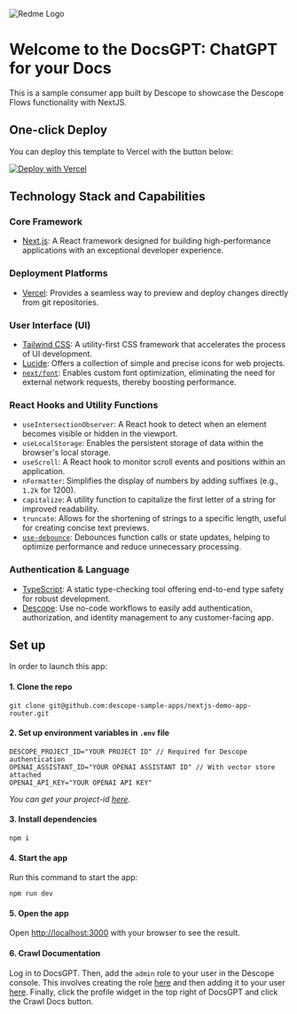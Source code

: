 ![Redme Logo](https://github.com/descope-sample-apps/docs-gpt/assets/46854522/d242e04d-d7a7-453f-beb6-6d9a98781435)

# Welcome to the DocsGPT: ChatGPT for your Docs
This is a sample consumer app built by Descope to showcase the Descope Flows functionality with NextJS.


## One-click Deploy

You can deploy this template to Vercel with the button below:

[![Deploy with Vercel](https://vercel.com/button)](https://vercel.com/new/clone?repository-url=https%3A%2F%2Fgithub.com%2Fdescope-sample-apps%2Fdocs-gpt&env=DESCOPE_PROJECT_ID,OPENAI_ASSISTANT_ID,OPENAI_API_KEY)

## Technology Stack and Capabilities

### Core Framework

- [Next.js](https://nextjs.org/): A React framework designed for building high-performance applications with an exceptional developer experience.

### Deployment Platforms

- [Vercel](https://vercel.com/): Provides a seamless way to preview and deploy changes directly from git repositories.

### User Interface (UI)

- [Tailwind CSS](https://tailwindcss.com/): A utility-first CSS framework that accelerates the process of UI development.
- [Lucide](https://lucide.dev/): Offers a collection of simple and precise icons for web projects.
- [`next/font`](https://nextjs.org/docs/basic-features/font-optimization): Enables custom font optimization, eliminating the need for external network requests, thereby boosting performance.

### React Hooks and Utility Functions

- `useIntersectionObserver`: A React hook to detect when an element becomes visible or hidden in the viewport.
- `useLocalStorage`: Enables the persistent storage of data within the browser's local storage.
- `useScroll`: A React hook to monitor scroll events and positions within an application.
- `nFormatter`: Simplifies the display of numbers by adding suffixes (e.g., `1.2k` for 1200).
- `capitalize`: A utility function to capitalize the first letter of a string for improved readability.
- `truncate`: Allows for the shortening of strings to a specific length, useful for creating concise text previews.
- [`use-debounce`](https://www.npmjs.com/package/use-debounce): Debounces function calls or state updates, helping to optimize performance and reduce unnecessary processing.

### Authentication & Language
- [TypeScript](https://www.typescriptlang.org/): A static type-checking tool offering end-to-end type safety for robust development.
- [Descope](https://descope.com): Use no-code workflows to easily add authentication, authorization, and identity management to any customer-facing app.


## Set up
In order to launch this app:

#### 1. Clone the repo 
```
git clone git@github.com:descope-sample-apps/nextjs-demo-app-router.git
```

#### 2. Set up environment variables in `.env` file
```
DESCOPE_PROJECT_ID="YOUR PROJECT ID" // Required for Descope authentication
OPENAI_ASSISTANT_ID="YOUR OPENAI ASSISTANT ID" // With vector store attached
OPENAI_API_KEY="YOUR OPENAI API KEY"
```
_You can get your project-id [here](https://app.descope.com/settings/project)_.

#### 3. Install dependencies 
```
npm i
```

#### 4. Start the app

Run this command to start the app:

```
npm run dev
```

#### 5. Open the app
Open [http://localhost:3000](http://localhost:3000) with your browser to see the result.

#### 6. Crawl Documentation
Log in to DocsGPT. Then, add the `admin` role to your user in the Descope console. This involves creating the role [here](https://app.descope.com/authorization)
and then adding it to your user [here](https://app.descope.com/users). Finally, click the profile widget in the top right of DocsGPT and click the Crawl Docs button. 
